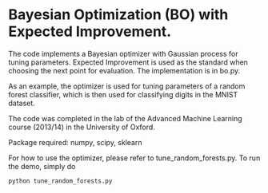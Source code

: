 # Bayesian Optimization (BO) with Expected Improvement.

The code implements a Bayesian optimizer with Gaussian process for tuning parameters. Expected Improvement is used as the standard when choosing the next point for evaluation. The implementation is in bo.py. 

As an example, the optimizer is used for tuning parameters of a random forest classifier, which is then used for classifying digits in the MNIST dataset.

The code was completed in the lab of the Advanced Machine Learning course (2013/14) in the University of Oxford.

Package required: numpy, scipy, sklearn

For how to use the optimizer, please refer to tune_random_forests.py.
To run the demo, simply do
```bash
python tune_random_forests.py
```
